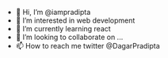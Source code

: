- 👋 Hi, I’m @iampradipta
- 👀 I’m interested in web development
- 🌱 I’m currently learning react
- 💞️ I’m looking to collaborate on ...
- 📫 How to reach me twitter @DagarPradipta
